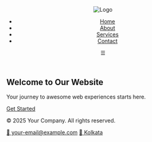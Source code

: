 <!DOCTYPE html>
<html lang="en">
<head>
  <meta charset="UTF-8" />
  <meta name="viewport" content="width=device-width, initial-scale=1.0" />
  <title>Responsive Landing Page</title>
  <link rel="stylesheet" href="style.css" />
  <link href="https://fonts.googleapis.com/css2?family=Poppins:wght@400;600&display=swap" rel="stylesheet" />
</head>
<body>

  <!-- Header -->
  <header>
    <div class="container">
      <div class="logo">
        <img src="64F4ACE5-2E5F-4054-AC84-2C0ABE4C967C.png" alt="Logo" />
      </div>
      <nav>
        <ul class="nav-links">
          <li><a href="#">Home</a></li>
          <li><a href="#">About</a></li>
          <li><a href="#">Services</a></li>
          <li><a href="#">Contact</a></li>
        </ul>
        <div class="menu-toggle" id="menu-toggle">&#9776;</div>
      </nav>
    </div>
  </header>

  <!-- Hero Section -->
  <section class="hero">
    <div class="container">
      <h1>Welcome to Our Website</h1>
      <p>Your journey to awesome web experiences starts here.</p>
      <a href="#" class="btn">Get Started</a>
    </div>
  </section>

  <!-- Footer -->
  <footer>
    <div class="container">
      <p>© 2025 Your Company. All rights reserved.</p>
      <div class="social-links">
        <a href="mailto:your-email@example.com">📧 your-email@example.com</a>
        <a href="#">📍 Kolkata</a>
      </div>
    </div>
  </footer>

  <!-- Mobile Nav Script -->
  <script>
    const toggle = document.getElementById("menu-toggle");
    const navLinks = document.querySelector(".nav-links");
    toggle.addEventListener("click", () => {
      navLinks.classList.toggle("active");
    });
  </script>
</body>
</html>